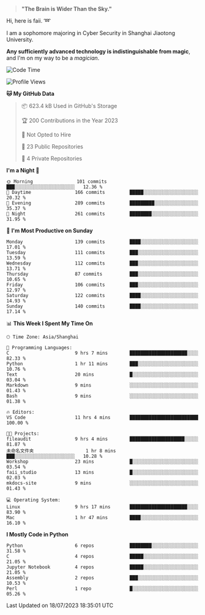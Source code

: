 > **"The Brain is Wider Than the Sky."**

  Hi, here is faii. :loop:  
  
  I am a sophomore majoring in Cyber Security in Shanghai Jiaotong University.
  
  **Any sufficiently advanced technology is indistinguishable from magic**, and I'm on my way to be a *magician*.

<!--START_SECTION:waka-->
![Code Time](http://img.shields.io/badge/Code%20Time-20%20hrs%2037%20mins-blue)

![Profile Views](http://img.shields.io/badge/Profile%20Views-92-blue)

**🐱 My GitHub Data** 

> 📦 623.4 kB Used in GitHub's Storage 
 > 
> 🏆 200 Contributions in the Year 2023
 > 
> 🚫 Not Opted to Hire
 > 
> 📜 23 Public Repositories 
 > 
> 🔑 4 Private Repositories 
 > 
**I'm a Night 🦉** 

```text
🌞 Morning                101 commits         ███░░░░░░░░░░░░░░░░░░░░░░   12.36 % 
🌆 Daytime                166 commits         █████░░░░░░░░░░░░░░░░░░░░   20.32 % 
🌃 Evening                289 commits         █████████░░░░░░░░░░░░░░░░   35.37 % 
🌙 Night                  261 commits         ████████░░░░░░░░░░░░░░░░░   31.95 % 
```
📅 **I'm Most Productive on Sunday** 

```text
Monday                   139 commits         ████░░░░░░░░░░░░░░░░░░░░░   17.01 % 
Tuesday                  111 commits         ███░░░░░░░░░░░░░░░░░░░░░░   13.59 % 
Wednesday                112 commits         ███░░░░░░░░░░░░░░░░░░░░░░   13.71 % 
Thursday                 87 commits          ███░░░░░░░░░░░░░░░░░░░░░░   10.65 % 
Friday                   106 commits         ███░░░░░░░░░░░░░░░░░░░░░░   12.97 % 
Saturday                 122 commits         ████░░░░░░░░░░░░░░░░░░░░░   14.93 % 
Sunday                   140 commits         ████░░░░░░░░░░░░░░░░░░░░░   17.14 % 
```


📊 **This Week I Spent My Time On** 

```text
🕑︎ Time Zone: Asia/Shanghai

💬 Programming Languages: 
C                        9 hrs 7 mins        █████████████████████░░░░   82.33 % 
Python                   1 hr 11 mins        ███░░░░░░░░░░░░░░░░░░░░░░   10.76 % 
Text                     20 mins             █░░░░░░░░░░░░░░░░░░░░░░░░   03.04 % 
Markdown                 9 mins              ░░░░░░░░░░░░░░░░░░░░░░░░░   01.43 % 
Bash                     9 mins              ░░░░░░░░░░░░░░░░░░░░░░░░░   01.38 % 

🔥 Editors: 
VS Code                  11 hrs 4 mins       █████████████████████████   100.00 % 

🐱‍💻 Projects: 
fileaudit                9 hrs 4 mins        ████████████████████░░░░░   81.87 % 
未命名文件夹                   1 hr 8 mins         ███░░░░░░░░░░░░░░░░░░░░░░   10.28 % 
Workshop                 23 mins             █░░░░░░░░░░░░░░░░░░░░░░░░   03.54 % 
faii_studio              13 mins             █░░░░░░░░░░░░░░░░░░░░░░░░   02.03 % 
mkdocs-site              9 mins              ░░░░░░░░░░░░░░░░░░░░░░░░░   01.43 % 

💻 Operating System: 
Linux                    9 hrs 17 mins       █████████████████████░░░░   83.90 % 
Mac                      1 hr 47 mins        ████░░░░░░░░░░░░░░░░░░░░░   16.10 % 
```

**I Mostly Code in Python** 

```text
Python                   6 repos             ████████░░░░░░░░░░░░░░░░░   31.58 % 
C                        4 repos             █████░░░░░░░░░░░░░░░░░░░░   21.05 % 
Jupyter Notebook         4 repos             █████░░░░░░░░░░░░░░░░░░░░   21.05 % 
Assembly                 2 repos             ███░░░░░░░░░░░░░░░░░░░░░░   10.53 % 
Perl                     1 repo              █░░░░░░░░░░░░░░░░░░░░░░░░   05.26 % 
```




 Last Updated on 18/07/2023 18:35:01 UTC
<!--END_SECTION:waka-->


